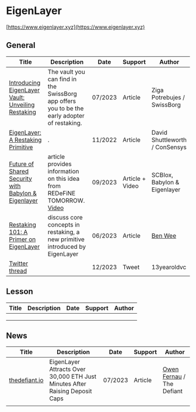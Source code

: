 # EigenLayer

[https://www.eigenlayer.xyz](https://www.eigenlayer.xyz)

## General

| Title                                                        | Description                                                  | Date    | Support         | Author                                                       |
| ------------------------------------------------------------ | ------------------------------------------------------------ | ------- | --------------- | ------------------------------------------------------------ |
| [Introducing EigenLayer Vault: Unveiling Restaking](https://swissborg.com/blog/eigenlayer-restaking) | The vault you can find in the SwissBorg app offers you to be the early adopter of restaking. | 07/2023 | Article         | Ziga Potrebujes / SwissBorg                                  |
| [EigenLayer: A Restaking Primitive](https://consensys.io/blog/eigenlayer-a-restaking-primitive) | .                                                            | 11/2022 | Article         | David Shuttleworth / ConSensys                               |
| [Future of Shared Security with Babylon & Eigenlayer](https://www.scb10x.com/en/blog/shared-security-blockchain) | article provides information on this idea from REDeFiNE TOMORROW. [Video](https://www.youtube.com/watch?v=LM4OQdW3oBA&feature=youtu.be) | 09/2023 | Article + Video | SCBIox, Babylon & Eigenlayer                                 |
| [Restaking 101: A Primer on EigenLayer](https://medium.com/@benhwx/restaking-101-a-primer-on-eigenlayer-ad9bc69875bc) | discuss core concepts in restaking, a new primitive introduced by EigenLayer | 06/2023 | Article         | [Ben Wee](https://medium.com/@benhwx?source=post_page-----ad9bc69875bc--------------------------------) |
| [Twitter thread](https://twitter.com/13yearoldvc/status/1737168422235222255?t=EBlvfJvU4GvnLfqZxB3POQ&s=19) |                                                              | 12/2023 | Tweet           | 13yearoldvc                                                  |

## Lesson

| Title | Description | Date | Support | Author |
| ----- | ----------- | ---- | ------- | ------ |
|       |             |      |         |        |
|       |             |      |         |        |
|       |             |      |         |        |



## News

| Title                                                        | Description                                                  | Date    | Support | Author                                                       |
| ------------------------------------------------------------ | ------------------------------------------------------------ | ------- | ------- | ------------------------------------------------------------ |
| [thedefiant.io](https://thedefiant.io/eigenlayer-attracts-over-30-000-eth-just-minutes-after-raising-deposit-caps) | EigenLayer Attracts Over 30,000 ETH Just Minutes After Raising Deposit Caps | 07/2023 | Article | [Owen Fernau](https://thedefiant.io/author/owen-fernau) / The Defiant |
|                                                              |                                                              |         |         |                                                              |

